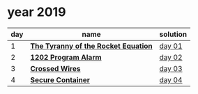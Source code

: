 # year 2019

| day | name | solution |
| --- | --- | --- |
| 1 | **[The Tyranny of the Rocket Equation](https://adventofcode.com/2019/day/1)** | [day 01](/aoc/src/bin/aoc2019/aoc2019_01.rs) |
| 2 | **[1202 Program Alarm](https://adventofcode.com/2019/day/2)** | [day 02](/aoc/src/bin/aoc2019/aoc2019_02.rs) |
| 3 | **[Crossed Wires](https://adventofcode.com/2019/day/3)** | [day 03](/aoc/src/bin/aoc2019/aoc2019_03.rs) |
| 4 | **[Secure Container](https://adventofcode.com/2019/day/4)** | [day 04](/aoc/src/bin/aoc2019/aoc2019_04.rs) |